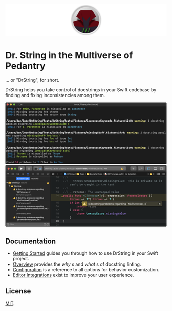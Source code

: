 ![Circular Logo](Documentation/Assets/Logo-Circular-Header.png)

# Dr. String in the Multiverse of Pedantry

… or "DrString", for short.

DrString helps you take control of docstrings in your Swift codebase by finding
and fixing inconsistencies among them.

![Demo](Documentation/Assets/Demo.png)
![Xcode Demo](Documentation/Assets/Demo-Xcode.png)

## Documentation

- [Getting Started][] guides you through how to use DrString in your Swift
  project.
- [Overview][] provides the _why_ s and _what_ s of docstring linting.
- [Configuration][] is a reference to all options for behavior customization.
- [Editor Integrations][] exist to improve your user experience.

[Getting Started]: Documentation/GettingStarted.md
[Overview]: Documentation/Overview.md
[Configuration]: Documentation/Configuration.md
[Editor Integrations]: Documentation/EditorIntegrations.md

## License

[MIT](LICENSE.md).
